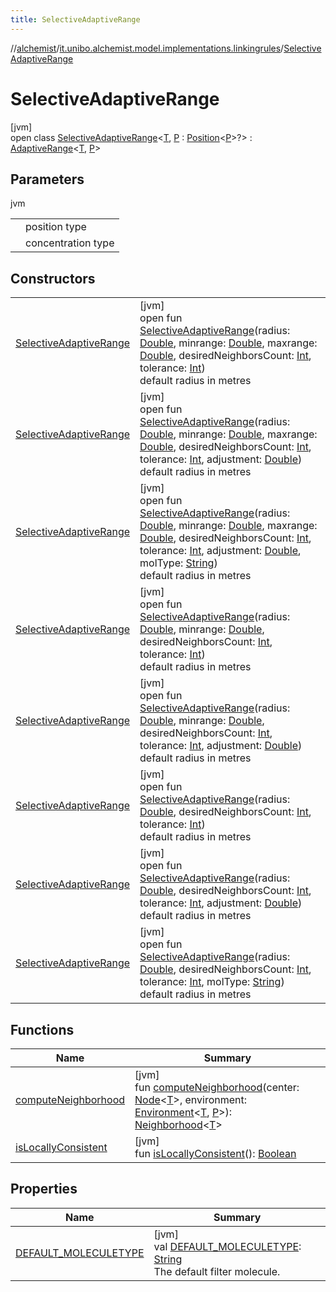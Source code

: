 ```yaml
---
title: SelectiveAdaptiveRange
---
```

//[alchemist](../../../index.html)/[it.unibo.alchemist.model.implementations.linkingrules](../index.html)/[SelectiveAdaptiveRange](index.html)



# SelectiveAdaptiveRange



[jvm]\
open class [SelectiveAdaptiveRange](index.html)<[T](index.html), [P](index.html) : [Position](../../it.unibo.alchemist.model.interfaces/-position/index.html)<[P](../../it.unibo.alchemist.model.implementations.actions/-lsa-ascending-gradient-dist/index.html)>?> : [AdaptiveRange](../-adaptive-range/index.html)<[T](../../it.unibo.alchemist.model.implementations.actions/-abstract-action/index.html), [P](../../it.unibo.alchemist.model.implementations.actions/-lsa-ascending-gradient-dist/index.html)>



## Parameters


jvm

| | |
|---|---|
| <P> | position type |
| <T> | concentration type |



## Constructors


| | |
|---|---|
| [SelectiveAdaptiveRange](-selective-adaptive-range.html) | [jvm]<br>open fun [SelectiveAdaptiveRange](-selective-adaptive-range.html)(radius: [Double](https://kotlinlang.org/api/latest/jvm/stdlib/kotlin/-double/index.html), minrange: [Double](https://kotlinlang.org/api/latest/jvm/stdlib/kotlin/-double/index.html), maxrange: [Double](https://kotlinlang.org/api/latest/jvm/stdlib/kotlin/-double/index.html), desiredNeighborsCount: [Int](https://kotlinlang.org/api/latest/jvm/stdlib/kotlin/-int/index.html), tolerance: [Int](https://kotlinlang.org/api/latest/jvm/stdlib/kotlin/-int/index.html))<br>default radius in metres |
| [SelectiveAdaptiveRange](-selective-adaptive-range.html) | [jvm]<br>open fun [SelectiveAdaptiveRange](-selective-adaptive-range.html)(radius: [Double](https://kotlinlang.org/api/latest/jvm/stdlib/kotlin/-double/index.html), minrange: [Double](https://kotlinlang.org/api/latest/jvm/stdlib/kotlin/-double/index.html), maxrange: [Double](https://kotlinlang.org/api/latest/jvm/stdlib/kotlin/-double/index.html), desiredNeighborsCount: [Int](https://kotlinlang.org/api/latest/jvm/stdlib/kotlin/-int/index.html), tolerance: [Int](https://kotlinlang.org/api/latest/jvm/stdlib/kotlin/-int/index.html), adjustment: [Double](https://kotlinlang.org/api/latest/jvm/stdlib/kotlin/-double/index.html))<br>default radius in metres |
| [SelectiveAdaptiveRange](-selective-adaptive-range.html) | [jvm]<br>open fun [SelectiveAdaptiveRange](-selective-adaptive-range.html)(radius: [Double](https://kotlinlang.org/api/latest/jvm/stdlib/kotlin/-double/index.html), minrange: [Double](https://kotlinlang.org/api/latest/jvm/stdlib/kotlin/-double/index.html), maxrange: [Double](https://kotlinlang.org/api/latest/jvm/stdlib/kotlin/-double/index.html), desiredNeighborsCount: [Int](https://kotlinlang.org/api/latest/jvm/stdlib/kotlin/-int/index.html), tolerance: [Int](https://kotlinlang.org/api/latest/jvm/stdlib/kotlin/-int/index.html), adjustment: [Double](https://kotlinlang.org/api/latest/jvm/stdlib/kotlin/-double/index.html), molType: [String](https://docs.oracle.com/javase/8/docs/api/java/lang/String.html))<br>default radius in metres |
| [SelectiveAdaptiveRange](-selective-adaptive-range.html) | [jvm]<br>open fun [SelectiveAdaptiveRange](-selective-adaptive-range.html)(radius: [Double](https://kotlinlang.org/api/latest/jvm/stdlib/kotlin/-double/index.html), minrange: [Double](https://kotlinlang.org/api/latest/jvm/stdlib/kotlin/-double/index.html), desiredNeighborsCount: [Int](https://kotlinlang.org/api/latest/jvm/stdlib/kotlin/-int/index.html), tolerance: [Int](https://kotlinlang.org/api/latest/jvm/stdlib/kotlin/-int/index.html))<br>default radius in metres |
| [SelectiveAdaptiveRange](-selective-adaptive-range.html) | [jvm]<br>open fun [SelectiveAdaptiveRange](-selective-adaptive-range.html)(radius: [Double](https://kotlinlang.org/api/latest/jvm/stdlib/kotlin/-double/index.html), minrange: [Double](https://kotlinlang.org/api/latest/jvm/stdlib/kotlin/-double/index.html), desiredNeighborsCount: [Int](https://kotlinlang.org/api/latest/jvm/stdlib/kotlin/-int/index.html), tolerance: [Int](https://kotlinlang.org/api/latest/jvm/stdlib/kotlin/-int/index.html), adjustment: [Double](https://kotlinlang.org/api/latest/jvm/stdlib/kotlin/-double/index.html))<br>default radius in metres |
| [SelectiveAdaptiveRange](-selective-adaptive-range.html) | [jvm]<br>open fun [SelectiveAdaptiveRange](-selective-adaptive-range.html)(radius: [Double](https://kotlinlang.org/api/latest/jvm/stdlib/kotlin/-double/index.html), desiredNeighborsCount: [Int](https://kotlinlang.org/api/latest/jvm/stdlib/kotlin/-int/index.html), tolerance: [Int](https://kotlinlang.org/api/latest/jvm/stdlib/kotlin/-int/index.html))<br>default radius in metres |
| [SelectiveAdaptiveRange](-selective-adaptive-range.html) | [jvm]<br>open fun [SelectiveAdaptiveRange](-selective-adaptive-range.html)(radius: [Double](https://kotlinlang.org/api/latest/jvm/stdlib/kotlin/-double/index.html), desiredNeighborsCount: [Int](https://kotlinlang.org/api/latest/jvm/stdlib/kotlin/-int/index.html), tolerance: [Int](https://kotlinlang.org/api/latest/jvm/stdlib/kotlin/-int/index.html), adjustment: [Double](https://kotlinlang.org/api/latest/jvm/stdlib/kotlin/-double/index.html))<br>default radius in metres |
| [SelectiveAdaptiveRange](-selective-adaptive-range.html) | [jvm]<br>open fun [SelectiveAdaptiveRange](-selective-adaptive-range.html)(radius: [Double](https://kotlinlang.org/api/latest/jvm/stdlib/kotlin/-double/index.html), desiredNeighborsCount: [Int](https://kotlinlang.org/api/latest/jvm/stdlib/kotlin/-int/index.html), tolerance: [Int](https://kotlinlang.org/api/latest/jvm/stdlib/kotlin/-int/index.html), molType: [String](https://docs.oracle.com/javase/8/docs/api/java/lang/String.html))<br>default radius in metres |


## Functions


| Name | Summary |
|---|---|
| [computeNeighborhood](../-adaptive-range/compute-neighborhood.html) | [jvm]<br>fun [computeNeighborhood](../-adaptive-range/compute-neighborhood.html)(center: [Node](../../it.unibo.alchemist.model.interfaces/-node/index.html)<[T](../../it.unibo.alchemist.model.implementations.actions/-abstract-action/index.html)>, environment: [Environment](../../it.unibo.alchemist.model.interfaces/-environment/index.html)<[T](../../it.unibo.alchemist.model.implementations.actions/-abstract-action/index.html), [P](../../it.unibo.alchemist.model.implementations.actions/-lsa-ascending-gradient-dist/index.html)>): [Neighborhood](../../it.unibo.alchemist.model.interfaces/-neighborhood/index.html)<[T](../../it.unibo.alchemist.model.implementations.actions/-abstract-action/index.html)> |
| [isLocallyConsistent](../-abstract-locally-consistent-linking-rule/is-locally-consistent.html) | [jvm]<br>fun [isLocallyConsistent](../-abstract-locally-consistent-linking-rule/is-locally-consistent.html)(): [Boolean](https://kotlinlang.org/api/latest/jvm/stdlib/kotlin/-boolean/index.html) |


## Properties


| Name | Summary |
|---|---|
| [DEFAULT_MOLECULETYPE](-d-e-f-a-u-l-t_-m-o-l-e-c-u-l-e-t-y-p-e.html) | [jvm]<br>val [DEFAULT_MOLECULETYPE](-d-e-f-a-u-l-t_-m-o-l-e-c-u-l-e-t-y-p-e.html): [String](https://docs.oracle.com/javase/8/docs/api/java/lang/String.html)<br>The default filter molecule. |

